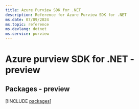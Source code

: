 ```yaml
---
title: Azure Purview SDK for .NET
description: Reference for Azure Purview SDK for .NET
ms.date: 07/09/2024
ms.topic: reference
ms.devlang: dotnet
ms.service: purview
---
```

# Azure purview SDK for .NET - preview
## Packages - preview
[!INCLUDE [packages](purview-index.md)]